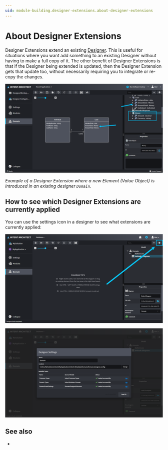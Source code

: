 ```yaml
---
uid: module-building.designer-extensions.about-designer-extensions
---
```

# About Designer Extensions

Designer Extensions extend an existing [Designer](xref:application-development.modelling.about-designers). This is useful for situations where you want add something to an existing Designer without having to make a full copy of it. The other benefit of Designer Extensions is that if the Designer being extended is updated, then the Designer Extension gets that update too, without necessarily requiring you to integrate or re-copy the changes.

![ValueObject Designer Extension Example](images/designers-extensions-valueobject.png)

_Example of a Designer Extension where a new Element (Value Object) is introduced in an existing designer `Domain`._

## How to see which Designer Extensions are currently applied

You can use the settings icon in a designer to see what extensions are currently applied:

![Designer Settings Icon](images/designer-settings-icon.png)

![Designer Settings Dialogue](images/designer-settings-dialogue.png)

## See also

- [](xref:module-building.designers.designer-modelling)
